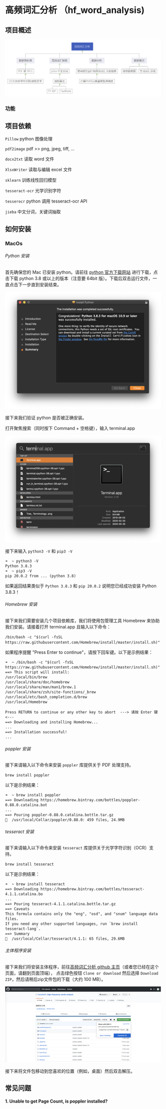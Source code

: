 # 高频词汇分析 （hf_word_analysis)

## 项目概述

<img src="resource/project_overview.png" alt="project overview">

### 功能

## 项目依赖

`Pillow` python 图像处理

`pdf2image` pdf >> png, jpeg, tiff, ...

`docx2txt` 读取 word 文件

`XlsxWriter` 读取与编辑 excel 文件

`sklearn` 训练线性回归模型

`tesseract-ocr` 光学识别字符

`tesserocr` python 调用 tesseract-ocr API

`jieba` 中文分词，关键词抽取

## 如何安装

### MacOs

<h6 id="python_install"> Python 安装 </h6>

首先确保您的 Mac 已安装 python。请前往 <a href="https://www.python.org/downloads/">python 官方下载网站</a> 
进行下载，点击下载 python 3.8 或以上的版本（注意要 64bit 版）。下载后双击运行文件，一直点击下一步直到安装结束。

<img src="resource/python_install_success.png" alt="python install success">

接下来我们验证 python 是否被正确安装。

<a name="open_terminal"></a>打开聚焦搜索（同时按下 Command + 空格键），输入 terminal.app

<img src="resource/terminal_open.png" alt="terminal open">

接下来输入 `python3 -V` 和 `pip3 -V`

````
➜  ~ python3 -V
Python 3.8.3
➜  ~ pip3 -V
pip 20.0.2 from ... (python 3.8)
````

如果返回结果类似于 `Python 3.8.3` 和 `pip 20.0.2` 说明您已经成功安装 Python 3.8.3！

<h6 id="homebrew_install"> Homebrew 安装 </h6>

接下来我们需要安装几个项目依赖库，我们将使用包管理工具 Homebrew 来协助我们安装。请接着打开 terminal.app 且输入以下命令：

`/bin/bash -c "$(curl -fsSL https://raw.githubusercontent.com/Homebrew/install/master/install.sh)"`

如果程序提醒 "Press Enter to continue"，请按下回车键。以下是示例结果：
````
➜  ~ /bin/bash -c "$(curl -fsSL https://raw.githubusercontent.com/Homebrew/install/master/install.sh)"
==> This script will install:
/usr/local/bin/brew
/usr/local/share/doc/homebrew
/usr/local/share/man/man1/brew.1
/usr/local/share/zsh/site-functions/_brew
/usr/local/etc/bash_completion.d/brew
/usr/local/Homebrew

Press RETURN to continue or any other key to abort  ---> 请按 Enter 键 <---
==> Downloading and installing Homebrew...
...
==> Installation successful!
...
````

<h6 id="poppler_install"> poppler 安装 </h6>

接下来请输入以下命令来安装 `poppler` 库提供关于 PDF 处理支持。

`brew install poppler`

以下是示例结果：

````
➜  ~ brew install poppler 
==> Downloading https://homebrew.bintray.com/bottles/poppler-0.88.0.catalina.bot
...
==> Pouring poppler-0.88.0.catalina.bottle.tar.gz
🍺  /usr/local/Cellar/poppler/0.88.0: 459 files, 24.9MB
````

<h6 id="tesseract_install"> tesseract 安装 </h6>

接下来请输入以下命令来安装 `tesseract` 库提供关于光学字符识别（OCR）支持。

`brew install tesseract`

以下是示例结果：
````
➜  ~ brew install tesseract 
==> Downloading https://homebrew.bintray.com/bottles/tesseract-4.1.1.catalina.bo
...
==> Pouring tesseract-4.1.1.catalina.bottle.tar.gz
==> Caveats
This formula contains only the "eng", "osd", and "snum" language data files.
If you need any other supported languages, run `brew install tesseract-lang`.
==> Summary
🍺  /usr/local/Cellar/tesseract/4.1.1: 65 files, 29.6MB
````

<h6 id="poppler_install"> 主体程序安装 </h6>

接下来我们将安装主体程序，前往<a href="https://github.com/HomeletW/high-frequency-words-analysis">高频词汇分析 github 主页</a>（或者您已经在这个页面，请翻到页面顶端），
点击绿色按钮 `Clone or download` 然后选择 `Download ZIP`，然后请稍后zip文件包的下载（大约 100 MB）。

<img src="resource/download_zip.png" alt="zip download">

接下来将文件包移动到您喜欢的位置（例如，桌面）然后双击解压。

## 常见问题

#### 1. Unable to get Page Count, is poppler installed?

